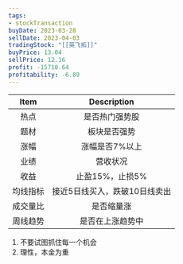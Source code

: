 ```yaml
---
tags:
- stockTransaction
buyDate: 2023-03-28
sellDate: 2023-04-03
tradingStock: "[[英飞拓]]"
buyPrice: 13.04
sellPrice: 12.16
profit: -15718.64
profitability: -6.89
---
```

|   Item   |          Description          |
|:--------:|:-----------------------------:|
|   热点   |        是否热门强势股         |
|   题材   |         板块是否强势          |
|   涨幅   |        涨幅是否7%以上         |
|   业绩   |           营收状况            |
|   收益   |        止盈15%，止损5%        |
| 均线指标 | 接近5日线买入，跌破10日线卖出 |
| 成交量比 |          是否缩量涨           |
| 周线趋势 | 是否在上涨趋势中                              |

1. 不要试图抓住每一个机会
2. 理性，本金为重


